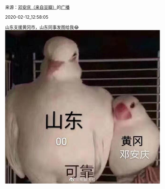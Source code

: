 来源：[邓安庆（来自豆瓣）](https://www.douban.com/people/renjiananhuo/)的[广播](https://www.douban.com/people/renjiananhuo/status/2806073010/)


2020-02-12_12:58:05


山东支援黄冈市，山东同事发图给我😂
![](./pic/2020-02-12_12:58:05-邓安庆的广播1.jpg)  

